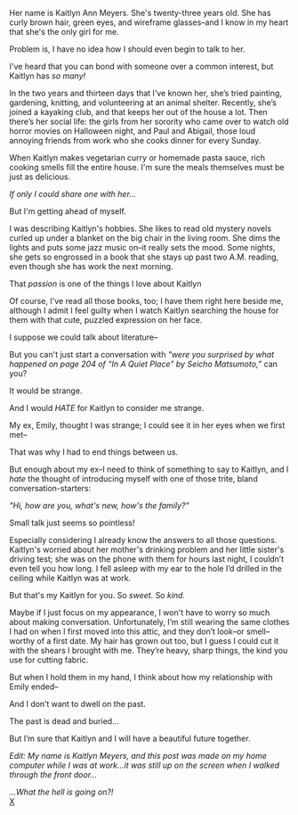 Her name is Kaitlyn Ann Meyers. She's twenty-three years old. She has curly brown hair, green eyes, and wireframe glasses–and I know in my heart that she's the only girl for me. 

Problem is, I have no idea how I should even begin to talk to her. 

I've heard that you can bond with someone over a common interest, but Kaitlyn has *so many!*

In the two years and thirteen days that I’ve known her, she’s tried painting, gardening, knitting, and volunteering at an animal shelter. Recently, she’s joined a kayaking club, and that keeps her out of the house a lot. Then there’s her social life: the girls from her sorority who came over to watch old horror movies on Halloween night, and Paul and Abigail, those loud annoying friends from work who she cooks dinner for every Sunday. 

When Kaitlyn  makes vegetarian curry or homemade pasta sauce, rich cooking smells fill the entire house. I'm sure the meals themselves must be just as delicious.

*If only I could share one with her…*

But I'm getting ahead of myself. 

I was describing Kaitlyn's hobbies. She likes to read old mystery novels curled up under a blanket on the big chair in the living room. She dims the lights and puts some jazz music on–it really sets the mood. Some nights, she gets so engrossed in a book that she stays up past two A.M. reading, even though she has work the next morning. 

That *passion* is one of the things I love about Kaitlyn

Of course, I've read all those books, too; I have them right here beside me, although I admit I feel guilty when I watch Kaitlyn searching the house for them with that cute, puzzled expression on her face. 

I suppose we could talk about literature–

But you can't just start a conversation with *"were you surprised by what happened on page 204 of “In A Quiet Place” by Seicho Matsumoto,”* can you? 

It would be strange. 

And I would *HATE* for Kaitlyn to consider me strange.

My ex, Emily, thought I was strange; I could see it in her eyes when we first met–

That was why I had to end things between us.

But enough about my ex–I need to think of something to say to Kaitlyn, and I *hate* the thought of introducing myself with one of those trite, bland conversation-starters:

*"Hi, how are you, what's new, how's the family?"*

Small talk just seems so pointless! 

Especially considering I already know the answers to all those questions. Kaitlyn's worried about her mother's drinking problem and her little sister's driving test; she was on the phone with them for hours last night, I couldn’t even tell you how long. I fell asleep with my ear to the hole I’d drilled in the ceiling while Kaitlyn was at work. 

But that's my Kaitlyn for you. So *sweet.* So *kind.*

Maybe if I just focus on my appearance, I won't have to worry so much about making conversation. Unfortunately, I’m still wearing the same clothes I had on when I first moved into this attic, and they don’t look–or smell–worthy of a first date. My hair has grown out too, but I guess I could cut it with the shears I brought with me. They’re heavy, sharp things, the kind you use for cutting fabric. 

But when I hold them in my hand, I think about how my relationship with Emily ended–

And I don’t want to dwell on the past. 

The past is dead and buried…

But I’m sure that Kaitlyn and I will have a beautiful future together.  


  


*Edit: My name is Kaitlyn Meyers, and this post was made on my home computer while I was at work…it was still up on the screen when I walked through the front door…*

*…What the hell is going on?!*   
[X](https://www.reddit.com/r/beardify)